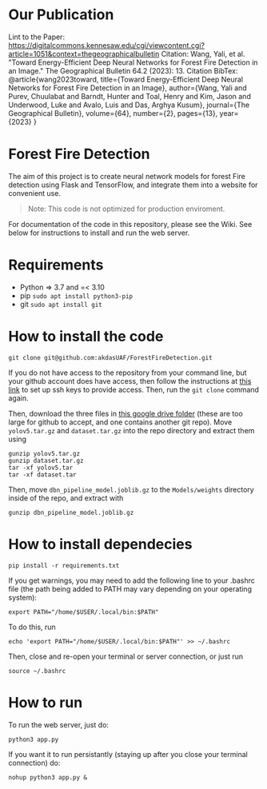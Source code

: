 # Our Publication
Lint to the Paper: https://digitalcommons.kennesaw.edu/cgi/viewcontent.cgi?article=1051&context=thegeographicalbulletin
Citation: Wang, Yali, et al. "Toward Energy-Efficient Deep Neural Networks for Forest Fire Detection in an Image." The Geographical Bulletin 64.2 (2023): 13.
Citation BibTex: @article{wang2023toward, title={Toward Energy-Efficient Deep Neural Networks for Forest Fire Detection in an Image}, author={Wang, Yali and Purev, Chuulabat and Barndt, Hunter and Toal, Henry and Kim, Jason and Underwood, Luke and Avalo, Luis and Das, Arghya Kusum}, journal={The Geographical Bulletin}, volume={64}, number={2}, pages={13}, year={2023} }

# Forest Fire Detection

The aim of this project is to create neural network models for forest Fire detection using Flask and TensorFlow, and integrate them into a website for convenient use.
> Note: This code is not optimized for production enviroment.

For documentation of the code in this repository, please see the Wiki. See below for instructions to install and run the web server.

# Requirements
- Python => 3.7 and =< 3.10
- pip `sudo apt install python3-pip`
- git `sudo apt install git`

# How to install the code

`git clone git@github.com:akdasUAF/ForestFireDetection.git`

If you do not have access to the repository from your command line, but your github account does have access, then follow the instructions at [this link](https://docs.github.com/en/authentication/connecting-to-github-with-ssh/adding-a-new-ssh-key-to-your-github-account) to set up ssh keys to provide access. Then, run the `git clone` command again.

Then, download the three files in [this google drive folder](https://drive.google.com/drive/folders/1cynEIPhHWGcqiry9HhxzSawa3L7VXbTz?usp=drive_link) (these are too large for github to accept, and one contains another git repo). Move `yolov5.tar.gz` and `dataset.tar.gz` into the repo directory and extract them using
```
gunzip yolov5.tar.gz
gunzip dataset.tar.gz
tar -xf yolov5.tar
tar -xf dataset.tar
```
Then, move `dbn_pipeline_model.joblib.gz` to the `Models/weights` directory inside of the repo, and extract with

`gunzip dbn_pipeline_model.joblib.gz`

# How to install dependecies

`pip install -r requirements.txt`

If you get warnings, you may need to add the following line to your .bashrc file (the path being added to PATH may vary depending on your operating system):

`export PATH="/home/$USER/.local/bin:$PATH"`

To do this, run

`echo 'export PATH="/home/$USER/.local/bin:$PATH"' >> ~/.bashrc`

Then, close and re-open your terminal or server connection, or just run

`source ~/.bashrc`

# How to run
To run the web server, just do:

`python3 app.py`

If you want it to run persistantly (staying up after you close your terminal connection) do:

`nohup python3 app.py &`
